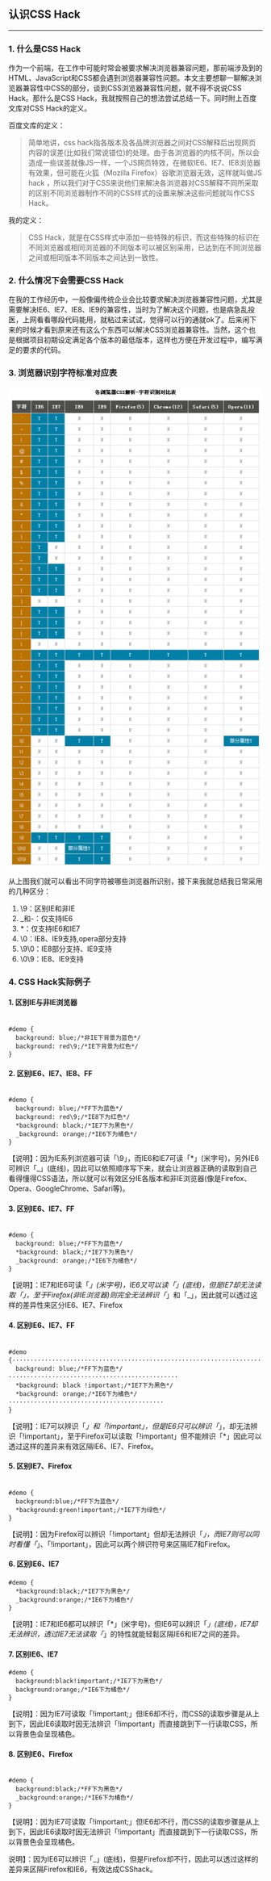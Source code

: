 ## 认识CSS Hack
---

### 1. 什么是CSS Hack

作为一个前端，在工作中可能时常会被要求解决浏览器兼容问题，那前端涉及到的HTML、JavaScript和CSS都会遇到浏览器兼容性问题。本文主要想聊一聊解决浏览器兼容性中CSS的部分，谈到CSS浏览器兼容性问题，就不得不说说CSS Hack。那什么是CSS Hack，我就按照自己的想法尝试总结一下。同时附上百度文库对CSS Hack的定义。

百度文库的定义：

> 简单地讲，css hack指各版本及各品牌浏览器之间对CSS解释后出现网页内容的误差(比如我们常说错位)的处理。由于各浏览器的内核不同，所以会造成一些误差就像JS一样，一个JS网页特效，在微软IE6、IE7、IE8浏览器有效果，但可能在火狐（Mozilla Firefox）谷歌浏览器无效，这样就叫做JS hack ，所以我们对于CSS来说他们来解决各浏览器对CSS解释不同所采取的区别不同浏览器制作不同的CSS样式的设置来解决这些问题就叫作CSS Hack。



我的定义：


> CSS Hack，就是在CSS样式中添加一些特殊的标识，而这些特殊的标识在不同浏览器或相同浏览器的不同版本可以被区别采用，已达到在不同浏览器之间或相同版本不同版本之间达到一致性。



### 2. 什么情况下会需要CSS Hack

在我的工作经历中，一般像偏传统企业会比较要求解决浏览器兼容性问题，尤其是需要解决IE6、IE7、IE8、IE9的兼容性，当时为了解决这个问题，也是病急乱投医，上网看看哪段代码能用，就粘过来试试，觉得可以行的通就ok了。后来闲下来的时候才看到原来还有这么个东西可以解决CSS浏览器兼容性。当然，这个也是根据项目初期设定满足各个版本的最低版本，这样也方便在开发过程中，编写满足的要求的代码。

### 3. 浏览器识别字符标准对应表
![浏览器识别字符标准对应表](./images/ie.png "浏览器识别字符标准对应表")


从上图我们就可以看出不同字符被哪些浏览器所识别，接下来我就总结我日常采用的几种区分：

1. \9：区别IE和非IE
2. _和-：仅支持IE6 
3. *：仅支持IE6和IE7
4. \0：IE8、IE9支持,opera部分支持
5. \9\0：IE8部分支持、IE9支持
6. \0\9：IE8、IE9支持

### 4. CSS Hack实际例子

#### 1. 区别IE与非IE浏览器

```

#demo {
  background: blue;/*非IE下背景为蓝色*/
  background: red\9;/*IE下背景为红色*/
}

```

#### 2. 区别IE6、IE7、IE8、FF

```

#demo {
  background: blue;/*FF下为蓝色*/
  background: red\9;/*IE8下为红色*/
  *background: black;/*IE7下为黑色*/
  _background: orange;/*IE6下为橘色*/
}

```

【说明】：因为IE系列浏览器可读「\9」，而IE6和IE7可读「*」(米字号)，另外IE6可辨识「_」(底线)，因此可以依照顺序写下来，就会让浏览器正确的读取到自己看得懂得CSS语法，所以就可以有效区分IE各版本和非IE浏览器(像是Firefox、Opera、GoogleChrome、Safari等)。

#### 3. 区别IE6、IE7、FF

```

#demo {                                                                         
  background: blue;/*FF下为蓝色*/                                               
  *background: black;/*IE7下为黑色*/                                            
  _background: orange;/*IE6下为橘色*/                                           
} 

```

【说明】：IE7和IE6可读「*」(米字号)，IE6又可以读「_」(底线)，但是IE7却无法读取「_」，至于Firefox(非IE浏览器)则完全无法辨识「*」和「_」，因此就可以透过这样的差异性来区分IE6、IE7、Firefox

#### 4. 区别IE6、IE7、FF  

```

#demo {·········································································
  background: blue;/*FF下为蓝色*/···············································
  *background: black !important;/*IE7下为黑色*/
  *background: orange;/*IE6下为橘色*/···········································
}

```

【说明】：IE7可以辨识「*」和「!important」，但是IE6只可以辨识「*」，却无法辨识「!important」，至于Firefox可以读取「!important」但不能辨识「*」因此可以透过这样的差异来有效区隔IE6、IE7、Firefox。


#### 5. 区别IE7、Firefox

```

#demo {  
  background:blue;/*FF下为蓝色*/  
  *background:green!important;/*IE7下为绿色*/  
}

```

【说明】：因为Firefox可以辨识「!important」但却无法辨识「*」，而IE7则可以同时看懂「*」、「!important」，因此可以两个辨识符号来区隔IE7和Firefox。


#### 6. 区别IE6、IE7

```
#demo {
  *background:black;/*IE7下为黑色*/  
  _background:orange;/*IE6下为橘色*/  
}
```

【说明】：IE7和IE6都可以辨识「*」(米字号)，但IE6可以辨识「_」(底线)，IE7却无法辨识，透过IE7无法读取「_」的特性就能轻鬆区隔IE6和IE7之间的差异。

#### 7. 区别IE6、IE7 

```
#demo {  
  background:black!important;/*IE7下为黑色*/  
  background:orange;/*IE6下为橘色*/  
} 

```

【说明】：因为IE7可读取「!important;」但IE6却不行，而CSS的读取步骤是从上到下，因此IE6读取时因无法辨识「!important」而直接跳到下一行读取CSS，所以背景色会呈现橘色。

#### 8. 区别IE6、Firefox

```

#demo {  
  background:black;/*FF下为黑色*/  
  _background:orange;/*IE6下为橘色*/  
}

```

【说明】：因为IE7可读取「!important;」但IE6却不行，而CSS的读取步骤是从上到下，因此IE6读取时因无法辨识「!important」而直接跳到下一行读取CSS，所以背景色会呈现橘色。

说明】：因为IE6可以辨识「_」(底线)，但是Firefox却不行，因此可以透过这样的差异来区隔Firefox和IE6，有效达成CSShack。
